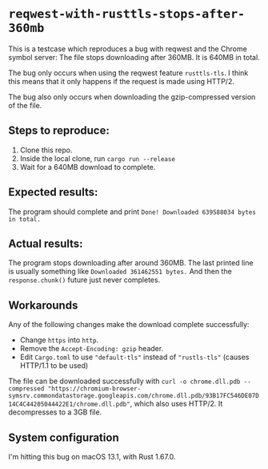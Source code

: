 # `reqwest-with-rusttls-stops-after-360mb`

This is a testcase which reproduces a bug with reqwest and the Chrome symbol server: The file stops downloading after 360MB. It is 640MB in total.

The bug only occurs when using the reqwest feature `rusttls-tls`. I think this means that it only happens if the request is made using HTTP/2.

The bug also only occurs when downloading the gzip-compressed version of the file.

## Steps to reproduce:

 1. Clone this repo.
 2. Inside the local clone, run `cargo run --release`
 3. Wait for a 640MB download to complete.

## Expected results:

The program should complete and print `Done! Downloaded 639588034 bytes in total.`

## Actual results:

The program stops downloading after around 360MB. The last printed line is usually something like `Downloaded 361462551 bytes.`
And then the `response.chunk()` future just never completes.

## Workarounds

Any of the following changes make the download complete successfully:

 - Change `https` into `http`.
 - Remove the `Accept-Encoding: gzip` header.
 - Edit `Cargo.toml` to use `"default-tls"` instead of `"rustls-tls"` (causes HTTP/1.1 to be used)

The file can be downloaded successfully with `curl -o chrome.dll.pdb --compressed "https://chromium-browser-symsrv.commondatastorage.googleapis.com/chrome.dll.pdb/93B17FC546DE07D14C4C44205044422E1/chrome.dll.pdb"`, which also uses HTTP/2. It decompresses to a 3GB file.

## System configuration

I'm hitting this bug on macOS 13.1, with Rust 1.67.0.
